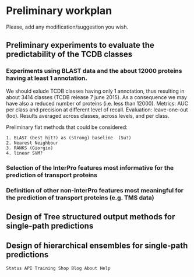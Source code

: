 # Preliminary workplan
Please, add any modification/suggestion you wish.

## Preliminary experiments to evaluate the predictability of the TCDB classes

### Experiments using BLAST data and the about 12000 proteins having at least 1 annotation. 
We should exlude TCDB classes
having only 1 annotation, thus resulting in about 3414 classes (TCDB release 7 june 2015). As a consequence we may have also a reduced number of proteins (i.e. less than 12000).
Metrics: AUC per class  and precision at different level of recall. Evaluation: leave-one-out (loo). 
Results averaged across classes, across levels, and per class.

Preliminary flat methods that could be considered:

    1. BLAST (best hit?) as (strong) baseline  (Su?)
    2. Nearest Neighbour 
    3. RANKS (Giorgio)		
    4. linear SVM? 	
		
### Selection of the InterPro features most informative for the prediction of transport proteins
### Definition of other non-InterPro features most meaningful for the prediction of transport proteins (e.g. TMS data)


## Design of Tree structured output methods for single-path predictions

## Design of hierarchical ensembles for single-path predictions

    Status API Training Shop Blog About Help 


